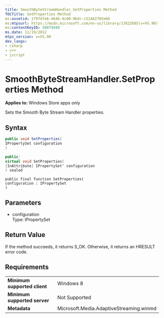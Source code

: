 ```yaml
---
title: SmoothByteStreamHandler.SetProperties Method
TOCTitle: SetProperties Method
ms:assetid: 1797d7e6-4646-4c00-9bdc-c51462705e66
ms:mtpsurl: https://msdn.microsoft.com/en-us/library/JJ822685(v=VS.90)
ms:contentKeyID: 50079440
ms.date: 11/19/2012
mtps_version: v=VS.90
dev_langs:
- csharp
- c++
- jscript
---
```


# SmoothByteStreamHandler.SetProperties Method

**Applies to:** Windows Store apps only

Sets the Smooth Byte Stream Handler properties.

## Syntax

``` csharp
public void SetProperties(
IPropertySet configuration
)
```

``` c++
public:
virtual void SetProperties(
[InAttribute] IPropertySet^ configuration
) sealed
```

``` jscript
public final function SetProperties(
configuration : IPropertySet
)
```

## Parameters

  - configuration  
    Type: IPropertySet

## Return Value

If the method succeeds, it returns S\_OK. Otherwise, it returns an HRESULT error code.

## Requirements

|||
|--- |--- |
|**Minimum supported client**|Windows 8|
|**Minimum supported server**|Not Supported|
|**Metadata**|Microsoft.Media.AdaptiveStreaming.winmd|

